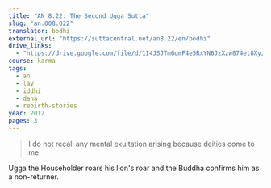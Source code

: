 ```yaml
---
title: "AN 8.22: The Second Ugga Sutta"
slug: "an.008.022"
translator: bodhi
external_url: "https://suttacentral.net/an8.22/en/bodhi"
drive_links:
  - "https://drive.google.com/file/d/1I4JSJTm6qmF4e5RxYN6JzXzw874et8Xy/view?usp=drivesdk"
course: karma
tags:
  - an
  - lay
  - iddhi
  - dana
  - rebirth-stories
year: 2012
pages: 3
---
```


> I do not recall any mental exultation arising because deities come to me

Ugga the Householder roars his lion's roar and the Buddha confirms him as a non-returner.
